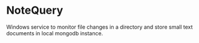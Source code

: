 # NoteQuery
Windows service to monitor file changes in a directory and store small text documents in local mongodb instance.

